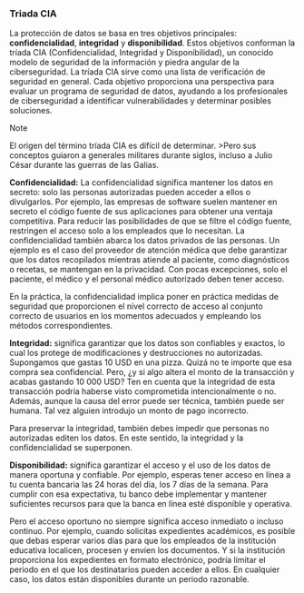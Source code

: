 ### Triada CIA

La protección de datos se basa en tres objetivos principales: **confidencialidad**, **integridad** y **disponibilidad**. Estos objetivos conforman la tríada CIA (Confidencialidad, Integridad y Disponibilidad), un conocido modelo de seguridad de la información y piedra angular de la ciberseguridad. La tríada CIA sirve como una lista de verificación de seguridad en general. Cada objetivo proporciona una perspectiva para evaluar un programa de seguridad de datos, ayudando a los profesionales de ciberseguridad a identificar vulnerabilidades y determinar posibles soluciones.

> [!Note]
El origen del término tríada CIA es difícil de determinar. >Pero sus conceptos guiaron a generales militares durante siglos, incluso a Julio César durante las guerras de las Galias.

**Confidencialidad:** La confidencialidad significa mantener los datos en secreto: solo las personas autorizadas pueden acceder a ellos o divulgarlos. Por ejemplo, las empresas de software suelen mantener en secreto el código fuente de sus aplicaciones para obtener una ventaja competitiva. Para reducir las posibilidades de que se filtre el código fuente, restringen el acceso solo a los empleados que lo necesitan. La confidencialidad también abarca los datos privados de las personas. Un ejemplo es el caso del proveedor de atención médica que debe garantizar que los datos recopilados mientras atiende al paciente, como diagnósticos o recetas, se mantengan en la privacidad. Con pocas excepciones, solo el paciente, el médico y el personal médico autorizado deben tener acceso.

En la práctica, la confidencialidad implica poner en práctica medidas de seguridad que proporcionen el nivel correcto de acceso al conjunto correcto de usuarios en los momentos adecuados y empleando los métodos correspondientes.

**Integridad:** significa garantizar que los datos son confiables y exactos, lo cual los protege de modificaciones y destrucciones no autorizadas. Supongamos que gastas 10 USD en una pizza. Quizá no te importe que esa compra sea confidencial. Pero, ¿y si algo altera el monto de la transacción y acabas gastando 10 000 USD? Ten en cuenta que la integridad de esta transacción podría haberse visto comprometida intencionalmente o no. Además, aunque la causa del error puede ser técnica, también puede ser humana. Tal vez alguien introdujo un monto de pago incorrecto.

Para preservar la integridad, también debes impedir que personas no autorizadas editen los datos. En este sentido, la integridad y la confidencialidad se superponen.

**Disponibilidad:** significa garantizar el acceso y el uso de los datos de manera oportuna y confiable. Por ejemplo, esperas tener acceso en línea a tu cuenta bancaria las 24 horas del día, los 7 días de la semana. Para cumplir con esa expectativa, tu banco debe implementar y mantener suficientes recursos para que la banca en línea esté disponible y operativa.

Pero el acceso oportuno no siempre significa acceso inmediato o incluso continuo. Por ejemplo, cuando solicitas expedientes académicos, es posible que debas esperar varios días para que los empleados de la institución educativa localicen, procesen y envíen los documentos. Y si la institución proporciona los expedientes en formato electrónico, podría limitar el periodo en el que los destinatarios pueden acceder a ellos. En cualquier caso, los datos están disponibles durante un periodo razonable.
